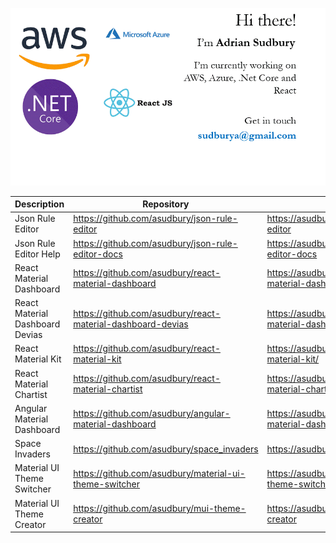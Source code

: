 ![github message](https://github.com/asudbury/asudbury/blob/master/github-message.gif?raw=true)

| Description                     | Repository                                                  | Website                                                    |
| ------------------------------- | ----------------------------------------------------------- | ---------------------------------------------------------- |
| Json Rule Editor                | https://github.com/asudbury/json-rule-editor                | https://asudbury.github.io/json-rule-editor                |
| Json Rule Editor Help           | https://github.com/asudbury/json-rule-editor-docs           | https://asudbury.github.io/json-rule-editor-docs           |
| React Material Dashboard        | https://github.com/asudbury/react-material-dashboard        | https://asudbury.github.io/react-material-dashboard        |
| React Material Dashboard Devias | https://github.com/asudbury/react-material-dashboard-devias | https://asudbury.github.io/react-material-dashboard-devias |
| React Material Kit              | https://github.com/asudbury/react-material-kit              | https://asudbury.github.io/react-material-kit/             |
| React Material Chartist         | https://github.com/asudbury/react-material-chartist         | https://asudbury.github.io/react-material-chartist/        |
| Angular Material Dashboard      | https://github.com/asudbury/angular-material-dashboard      | https://asudbury.github.io/angular-material-dashboard      |
| Space Invaders                  | https://github.com/asudbury/space_invaders                  | https://asudbury.github.io/space_invaders                  |
| Material UI Theme Switcher      | https://github.com/asudbury/material-ui-theme-switcher      | https://asudbury.github.io/material-ui-theme-switcher      |
| Material UI Theme Creator       | https://github.com/asudbury/mui-theme-creator               | https://asudbury.github.io/mui-theme-creator               |
